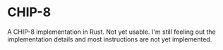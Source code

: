 # CHIP-8

A CHIP-8 implementation in Rust.  Not yet usable.  I'm still feeling out the implementation details and most instructions are not yet implemented.
